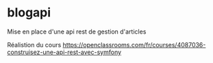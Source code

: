 # blogapi
Mise en place d'une api rest de gestion d'articles

Réalistion du cours https://openclassrooms.com/fr/courses/4087036-construisez-une-api-rest-avec-symfony 

